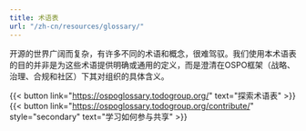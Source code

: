 ```yaml
---
title: 术语表
url: "/zh-cn/resources/glossary/"
---
```


开源的世界广阔而复杂，有许多不同的术语和概念，很难驾驭。我们使用本术语表的目的并非是为这些术语提供明确或通用的定义，而是澄清在OSPO框架（战略、治理、合规和社区）下其对组织的具体含义。

{{< button link="https://ospoglossary.todogroup.org/" text="探索术语表" >}} {{< button link="https://ospoglossary.todogroup.org/contribute/" style="secondary" text="学习如何参与共享" >}}
